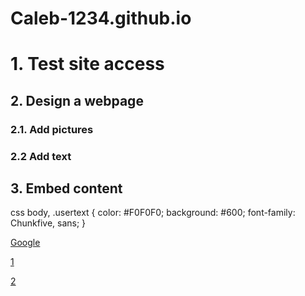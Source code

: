 # Caleb-1234.github.io

# 1. Test site access
## 2. Design a webpage
### 2.1. Add pictures
### 2.2 Add text
## 3. Embed content

css
body, .usertext {
  color: #F0F0F0; background: #600;
  font-family: Chunkfive, sans;
}

[Google](https://www.google.com)

[1](https://coldvians.github.io)

[2](https://grandeelee.github.io])
